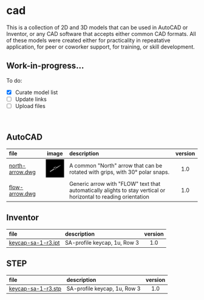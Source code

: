 # cad

This is a collection of 2D and 3D models that can be used in AutoCAD or Inventor, or any CAD software that accepts either common CAD formats. All of these models were created either for practicality in repeatative application, for peer or coworker support, for training, or skill development.

## Work-in-progress...
To do:
 - [x] Curate model list
 - [ ] Update links
 - [ ] Upload files

&nbsp;

## AutoCAD
| file | image | description | version |
|:-----|:-----:|:-----|:-----:|
| [north-arrow.dwg](null) | <img src="https://github.com/msokoljr/cad/blob/main/north-arrow--20221024_0211.png" width="64">| A common "North" arrow that can be rotated with grips, with 30° polar snaps. | 1.0 |
| [flow-arrow.dwg](https://github.com/msokoljr/cad/blob/main/FLOW%20ARROW.dwg) | | Generic arrow with "FLOW" text that automatically alights to stay vertical or horizontal to reading orientation | 1.0 |

## Inventor
| file | description | version |
|:-----|:-----|:-----:|
| [keycap-sa-1-r3.ipt](null) | SA-profile keycap, 1u, Row 3 | 1.0 |

## STEP
| file | description | version |
|:-----|:-----|:-----:|
| [keycap-sa-1-r3.stp](null) | SA-profile keycap, 1u, Row 3 | 1.0 |
